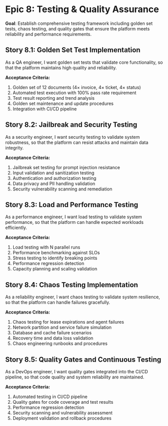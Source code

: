 # Epic 8: Testing & Quality Assurance

**Goal**: Establish comprehensive testing framework including golden set tests, chaos testing, and quality gates that ensure the platform meets reliability and performance requirements.

## Story 8.1: Golden Set Test Implementation
As a QA engineer,
I want golden set tests that validate core functionality,
so that the platform maintains high quality and reliability.

**Acceptance Criteria:**
1. Golden set of 12 documents (4× invoice, 4× ticket, 4× status)
2. Automated test execution with 100% pass rate requirement
3. Test result reporting and trend analysis
4. Golden set maintenance and update procedures
5. Integration with CI/CD pipeline

## Story 8.2: Jailbreak and Security Testing
As a security engineer,
I want security testing to validate system robustness,
so that the platform can resist attacks and maintain data integrity.

**Acceptance Criteria:**
1. Jailbreak set testing for prompt injection resistance
2. Input validation and sanitization testing
3. Authentication and authorization testing
4. Data privacy and PII handling validation
5. Security vulnerability scanning and remediation

## Story 8.3: Load and Performance Testing
As a performance engineer,
I want load testing to validate system performance,
so that the platform can handle expected workloads efficiently.

**Acceptance Criteria:**
1. Load testing with N parallel runs
2. Performance benchmarking against SLOs
3. Stress testing to identify breaking points
4. Performance regression detection
5. Capacity planning and scaling validation

## Story 8.4: Chaos Testing Implementation
As a reliability engineer,
I want chaos testing to validate system resilience,
so that the platform can handle failures gracefully.

**Acceptance Criteria:**
1. Chaos testing for lease expirations and agent failures
2. Network partition and service failure simulation
3. Database and cache failure scenarios
4. Recovery time and data loss validation
5. Chaos engineering runbooks and procedures

## Story 8.5: Quality Gates and Continuous Testing
As a DevOps engineer,
I want quality gates integrated into the CI/CD pipeline,
so that code quality and system reliability are maintained.

**Acceptance Criteria:**
1. Automated testing in CI/CD pipeline
2. Quality gates for code coverage and test results
3. Performance regression detection
4. Security scanning and vulnerability assessment
5. Deployment validation and rollback procedures
